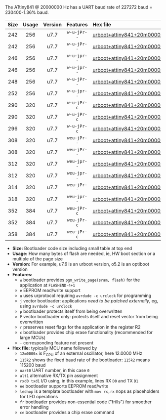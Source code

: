 The ATtiny841 @ 20000000 Hz has a UART baud rate of 227272 baud = 230400-1.36% baud.

|Size|Usage|Version|Features|Hex file|
|:-:|:-:|:-:|:-:|:--|
|242|256|u7.7|`w-u-jPr--`|[urboot+attiny841+20m0000x++230k4_uart0_rxa2_txa1_lednop.hex](https://raw.githubusercontent.com/stefanrueger/urboot.hex/main/mcus/attiny841/external_oscillator/fcpu+20m0000_Hz/br++230k4_bps/urboot+attiny841+20m0000x++230k4_uart0_rxa2_txa1_lednop.hex)|
|242|256|u7.7|`w-u-jPr--`|[urboot+attiny841+20m0000x++230k4_uart1_rxa4_txa5_lednop.hex](https://raw.githubusercontent.com/stefanrueger/urboot.hex/main/mcus/attiny841/external_oscillator/fcpu+20m0000_Hz/br++230k4_bps/urboot+attiny841+20m0000x++230k4_uart1_rxa4_txa5_lednop.hex)|
|246|256|u7.7|`w-u-jpr--`|[urboot+attiny841+20m0000x++230k4_uart0_rxa2_txa1_lednop_fr.hex](https://raw.githubusercontent.com/stefanrueger/urboot.hex/main/mcus/attiny841/external_oscillator/fcpu+20m0000_Hz/br++230k4_bps/urboot+attiny841+20m0000x++230k4_uart0_rxa2_txa1_lednop_fr.hex)|
|246|256|u7.7|`w-u-jpr--`|[urboot+attiny841+20m0000x++230k4_uart1_rxa4_txa5_lednop_fr.hex](https://raw.githubusercontent.com/stefanrueger/urboot.hex/main/mcus/attiny841/external_oscillator/fcpu+20m0000_Hz/br++230k4_bps/urboot+attiny841+20m0000x++230k4_uart1_rxa4_txa5_lednop_fr.hex)|
|248|256|u7.7|`w-u-jPr--`|[urboot+attiny841+20m0000x++230k4_uart0_alt1_rxb2_txa7_lednop.hex](https://raw.githubusercontent.com/stefanrueger/urboot.hex/main/mcus/attiny841/external_oscillator/fcpu+20m0000_Hz/br++230k4_bps/urboot+attiny841+20m0000x++230k4_uart0_alt1_rxb2_txa7_lednop.hex)|
|252|256|u7.7|`w-u-jpr--`|[urboot+attiny841+20m0000x++230k4_uart0_alt1_rxb2_txa7_lednop_fr.hex](https://raw.githubusercontent.com/stefanrueger/urboot.hex/main/mcus/attiny841/external_oscillator/fcpu+20m0000_Hz/br++230k4_bps/urboot+attiny841+20m0000x++230k4_uart0_alt1_rxb2_txa7_lednop_fr.hex)|
|290|320|u7.7|`w-u-jPr-c`|[urboot+attiny841+20m0000x++230k4_uart0_rxa2_txa1_lednop_fr_ce.hex](https://raw.githubusercontent.com/stefanrueger/urboot.hex/main/mcus/attiny841/external_oscillator/fcpu+20m0000_Hz/br++230k4_bps/urboot+attiny841+20m0000x++230k4_uart0_rxa2_txa1_lednop_fr_ce.hex)|
|290|320|u7.7|`w-u-jPr-c`|[urboot+attiny841+20m0000x++230k4_uart1_rxa4_txa5_lednop_fr_ce.hex](https://raw.githubusercontent.com/stefanrueger/urboot.hex/main/mcus/attiny841/external_oscillator/fcpu+20m0000_Hz/br++230k4_bps/urboot+attiny841+20m0000x++230k4_uart1_rxa4_txa5_lednop_fr_ce.hex)|
|296|320|u7.7|`w-u-jPr-c`|[urboot+attiny841+20m0000x++230k4_uart0_alt1_rxb2_txa7_lednop_fr_ce.hex](https://raw.githubusercontent.com/stefanrueger/urboot.hex/main/mcus/attiny841/external_oscillator/fcpu+20m0000_Hz/br++230k4_bps/urboot+attiny841+20m0000x++230k4_uart0_alt1_rxb2_txa7_lednop_fr_ce.hex)|
|308|320|u7.7|`weu-jPr--`|[urboot+attiny841+20m0000x++230k4_uart0_rxa2_txa1_ee_lednop.hex](https://raw.githubusercontent.com/stefanrueger/urboot.hex/main/mcus/attiny841/external_oscillator/fcpu+20m0000_Hz/br++230k4_bps/urboot+attiny841+20m0000x++230k4_uart0_rxa2_txa1_ee_lednop.hex)|
|308|320|u7.7|`weu-jPr--`|[urboot+attiny841+20m0000x++230k4_uart1_rxa4_txa5_ee_lednop.hex](https://raw.githubusercontent.com/stefanrueger/urboot.hex/main/mcus/attiny841/external_oscillator/fcpu+20m0000_Hz/br++230k4_bps/urboot+attiny841+20m0000x++230k4_uart1_rxa4_txa5_ee_lednop.hex)|
|312|320|u7.7|`weu-jpr--`|[urboot+attiny841+20m0000x++230k4_uart0_rxa2_txa1_ee_lednop_fr.hex](https://raw.githubusercontent.com/stefanrueger/urboot.hex/main/mcus/attiny841/external_oscillator/fcpu+20m0000_Hz/br++230k4_bps/urboot+attiny841+20m0000x++230k4_uart0_rxa2_txa1_ee_lednop_fr.hex)|
|312|320|u7.7|`weu-jpr--`|[urboot+attiny841+20m0000x++230k4_uart1_rxa4_txa5_ee_lednop_fr.hex](https://raw.githubusercontent.com/stefanrueger/urboot.hex/main/mcus/attiny841/external_oscillator/fcpu+20m0000_Hz/br++230k4_bps/urboot+attiny841+20m0000x++230k4_uart1_rxa4_txa5_ee_lednop_fr.hex)|
|314|320|u7.7|`weu-jPr--`|[urboot+attiny841+20m0000x++230k4_uart0_alt1_rxb2_txa7_ee_lednop.hex](https://raw.githubusercontent.com/stefanrueger/urboot.hex/main/mcus/attiny841/external_oscillator/fcpu+20m0000_Hz/br++230k4_bps/urboot+attiny841+20m0000x++230k4_uart0_alt1_rxb2_txa7_ee_lednop.hex)|
|318|320|u7.7|`weu-jpr--`|[urboot+attiny841+20m0000x++230k4_uart0_alt1_rxb2_txa7_ee_lednop_fr.hex](https://raw.githubusercontent.com/stefanrueger/urboot.hex/main/mcus/attiny841/external_oscillator/fcpu+20m0000_Hz/br++230k4_bps/urboot+attiny841+20m0000x++230k4_uart0_alt1_rxb2_txa7_ee_lednop_fr.hex)|
|352|384|u7.7|`weu-jPr-c`|[urboot+attiny841+20m0000x++230k4_uart0_rxa2_txa1_ee_lednop_fr_ce.hex](https://raw.githubusercontent.com/stefanrueger/urboot.hex/main/mcus/attiny841/external_oscillator/fcpu+20m0000_Hz/br++230k4_bps/urboot+attiny841+20m0000x++230k4_uart0_rxa2_txa1_ee_lednop_fr_ce.hex)|
|352|384|u7.7|`weu-jPr-c`|[urboot+attiny841+20m0000x++230k4_uart1_rxa4_txa5_ee_lednop_fr_ce.hex](https://raw.githubusercontent.com/stefanrueger/urboot.hex/main/mcus/attiny841/external_oscillator/fcpu+20m0000_Hz/br++230k4_bps/urboot+attiny841+20m0000x++230k4_uart1_rxa4_txa5_ee_lednop_fr_ce.hex)|
|358|384|u7.7|`weu-jPr-c`|[urboot+attiny841+20m0000x++230k4_uart0_alt1_rxb2_txa7_ee_lednop_fr_ce.hex](https://raw.githubusercontent.com/stefanrueger/urboot.hex/main/mcus/attiny841/external_oscillator/fcpu+20m0000_Hz/br++230k4_bps/urboot+attiny841+20m0000x++230k4_uart0_alt1_rxb2_txa7_ee_lednop_fr_ce.hex)|

- **Size:** Bootloader code size including small table at top end
- **Usage:** How many bytes of flash are needed, ie, HW boot section or a multiple of the page size
- **Version:** For example, u7.6 is an urboot version, o5.2 is an optiboot version
- **Features:**
  + `w` bootloader provides `pgm_write_page(sram, flash)` for the application at `FLASHEND-4+1`
  + `e` EEPROM read/write support
  + `u` uses urprotocol requiring `avrdude -c urclock` for programming
  + `j` vector bootloader: applications *need to be patched externally*, eg, using `avrdude -c urclock`
  + `p` bootloader protects itself from being overwritten
  + `P` vector bootloader only: protects itself and reset vector from being overwritten
  + `r` preserves reset flags for the application in the register R2
  + `c` bootloader provides chip erase functionality (recommended for large MCUs)
  + `-` corresponding feature not present
- **Hex file:** typically MCU name followed by
  + `12m0000x` is F<sub>CPU</sub> of an external oscillator, here 12.0000 MHz
  + `115k2` shows the fixed baud rate of the bootloader: `115k2` means 115200 baud
  + `uart0` UART number, in this case `0`
  + `alt1` alternative RX/TX pin assignment
  + `rxd0 txd1` I/O using, in this example, lines RX `D0` and TX `D1`
  + `ee` bootloader supports EEPROM read/write
  + `lednop` is a template bootloader with `mov rx,rx` nops as placeholders for LED operations
  + `fr` bootloader provides non-essential code ("frills") for smoother error handling
  + `ce` bootloader provides a chip erase command
